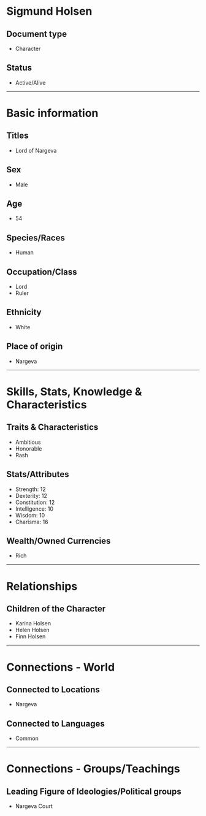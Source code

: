 # Sigmund Holsen

## Document type

 - Character

## Status

 - Active/Alive

---

# Basic information

## Titles

 - Lord of Nargeva

## Sex

 - Male

## Age

 - 54

## Species/Races

 - Human

## Occupation/Class

 - Lord
 - Ruler

## Ethnicity

 - White

## Place of origin

 - Nargeva

---

# Skills, Stats, Knowledge & Characteristics

## Traits & Characteristics

 - Ambitious
 - Honorable
 - Rash

## Stats/Attributes

 - Strength: 12
 - Dexterity: 12
 - Constitution: 12
 - Intelligence: 10
 - Wisdom: 10
 - Charisma: 16

## Wealth/Owned Currencies

 - Rich

---

# Relationships

## Children of the Character

 - Karina Holsen
 - Helen Holsen
 - Finn Holsen

---

# Connections - World

## Connected to Locations

 - Nargeva

## Connected to Languages

 - Common

---

# Connections - Groups/Teachings

## Leading Figure of Ideologies/Political groups

 - Nargeva Court
